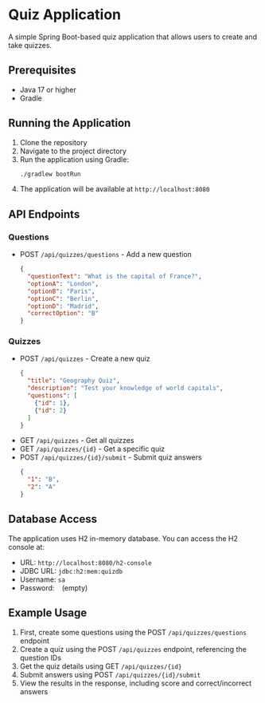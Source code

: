 # Quiz Application

A simple Spring Boot-based quiz application that allows users to create and take quizzes.

## Prerequisites

- Java 17 or higher
- Gradle

## Running the Application

1. Clone the repository
2. Navigate to the project directory
3. Run the application using Gradle:
   ```bash
   ./gradlew bootRun
   ```
4. The application will be available at `http://localhost:8080`

## API Endpoints

### Questions
- POST `/api/quizzes/questions` - Add a new question
  ```json
  {
    "questionText": "What is the capital of France?",
    "optionA": "London",
    "optionB": "Paris",
    "optionC": "Berlin",
    "optionD": "Madrid",
    "correctOption": "B"
  }
  ```

### Quizzes
- POST `/api/quizzes` - Create a new quiz
  ```json
  {
    "title": "Geography Quiz",
    "description": "Test your knowledge of world capitals",
    "questions": [
      {"id": 1},
      {"id": 2}
    ]
  }
  ```
- GET `/api/quizzes` - Get all quizzes
- GET `/api/quizzes/{id}` - Get a specific quiz
- POST `/api/quizzes/{id}/submit` - Submit quiz answers
  ```json
  {
    "1": "B",
    "2": "A"
  }
  ```

## Database Access

The application uses H2 in-memory database. You can access the H2 console at:
- URL: `http://localhost:8080/h2-console`
- JDBC URL: `jdbc:h2:mem:quizdb`
- Username: `sa`
- Password: ` ` (empty)

## Example Usage

1. First, create some questions using the POST `/api/quizzes/questions` endpoint
2. Create a quiz using the POST `/api/quizzes` endpoint, referencing the question IDs
3. Get the quiz details using GET `/api/quizzes/{id}`
4. Submit answers using POST `/api/quizzes/{id}/submit`
5. View the results in the response, including score and correct/incorrect answers 